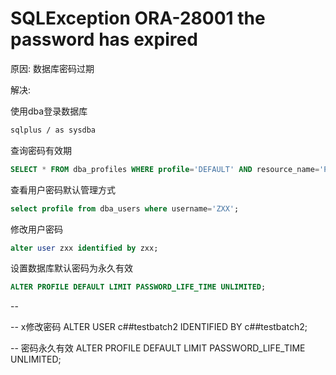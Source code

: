 # SQLException  ORA-28001  the password has expired



原因: 数据库密码过期

解决:

使用dba登录数据库

```bash
sqlplus / as sysdba
```

查询密码有效期

```sql
SELECT * FROM dba_profiles WHERE profile='DEFAULT' AND resource_name='PASSWORD_LIFE_TIME';
```

查看用户密码默认管理方式

```sql
select profile from dba_users where username='ZXX';
```

修改用户密码

```sql
alter user zxx identified by zxx;
```

设置数据库默认密码为永久有效

```sql
ALTER PROFILE DEFAULT LIMIT PASSWORD_LIFE_TIME UNLIMITED;
```



-- 

-- x修改密码
ALTER USER c##testbatch2 IDENTIFIED BY c##testbatch2;

-- 密码永久有效
ALTER PROFILE DEFAULT LIMIT PASSWORD_LIFE_TIME UNLIMITED;

